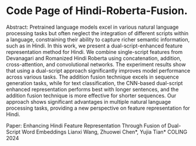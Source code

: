# Code Page of Hindi-Roberta-Fusion.

Abstract:
Pretrained language models excel in various natural language processing tasks but often neglect the integration of different scripts within a language, constraining their ability to capture richer semantic information, such as in Hindi. In this work, we present a dual-script-enhanced feature representation method for Hindi. We combine single-script features from Devanagari and Romanized Hindi Roberta using concatenation, addition, cross-attention, and convolutional networks. The experiment results show that using a dual-script approach significantly improves model performance across various tasks. The addition fusion technique excels in sequence generation tasks, while for text classification, the CNN-based dual-script enhanced representation performs best with longer sentences, and the addition fusion technique is more effective for shorter sequences. Our approach shows significant advantages in multiple natural language processing tasks, providing a new perspective on feature representation for Hindi.

Paper:
Enhancing Hindi Feature Representation Through Fusion of Dual-Script Word Embeddings
Lianxi Wang, Zhuowei Chen*, Yujia Tian*
COLING 2024
